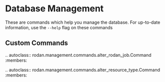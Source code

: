 # Database Management
These are commands which help you manage the database.
For up-to-date information, use the `--help` flag on these commands

## Custom Commands

.. autoclass:: rodan.management.commands.alter_rodan_job.Command
   :members:

.. autoclass:: rodan.management.commands.alter_resource_type.Command
   :members:
